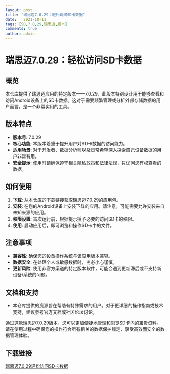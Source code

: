 ```yaml
---
layout: post
title: "瑞思迈7.0.29：轻松访问SD卡数据"
date:   2021-10-11
tags: [SD,7.0,29,瑞思迈,版本]
comments: true
author: admin
---
```

# 瑞思迈7.0.29：轻松访问SD卡数据

## 概览

本仓库提供了瑞思迈应用的特定版本——7.0.29，此版本特别设计用于能够查看和访问Android设备上的SD卡数据。这对于需要频繁管理或分析外部存储数据的用户而言，是一个非常实用的工具。

## 版本特点

- **版本号**: 7.0.29
- **核心功能**: 本版本着重于提升用户对SD卡数据的访问能力。
- **适用场景**: 对于开发者、数据分析师以及日常希望深入探索自己设备数据的用户非常有用。
- **安全提示**: 使用时请确保遵守相关隐私政策和法律法规，只访问您有权查看的数据。

## 如何使用

1. **下载**: 从本仓库的下载链接获取瑞思迈7.0.29的应用包。
2. **安装**: 在您的Android设备上安装下载的应用。请注意，可能需要允许安装来自未知来源的应用。
3. **权限设置**: 首次运行前，根据提示授予必要的访问SD卡的权限。
4. **使用**: 启动应用后，即可浏览和操作SD卡中的文件。

## 注意事项

- **兼容性**: 确保您的设备操作系统与该应用版本兼容。
- **数据安全**: 在处理个人或敏感数据时，务必小心谨慎。
- **更新风险**: 使用非官方渠道的特定版本软件，可能会遇到更新滞后或不支持新设备/系统的问题。

## 文档和支持

- 本仓库提供的资源旨在帮助有特殊需求的用户。对于更详细的操作指南或技术支持，建议参考官方文档或社区论坛讨论。
  
通过这款瑞思迈7.0.29版本，您可以更加便捷地管理和浏览SD卡内的宝贵资料。请在使用过程中确保您的操作符合所有相关的数据保护规定，享受高效而安全的数据管理体验。

## 下载链接

[瑞思迈7.0.29轻松访问SD卡数据](https://pan.quark.cn/s/ccc788e9a40c)